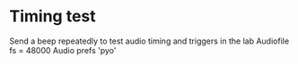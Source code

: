 # Timing test
Send a beep repeatedly to test audio timing and triggers in the lab 
Audiofile fs = 48000 
Audio prefs 'pyo'